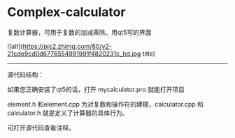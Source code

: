 # Complex-calculator
复数计算器，可用于复数的加减乘除。用qt5写的界面

![alt](https://pic2.zhimg.com/80/v2-21cde9cd0d6776554991991f4820231c_hd.jpg title)

***

源代码结构：

如果您正确安装了qt5的话，打开 	mycalculator.pro 就能打开项目

element.h 和element.cpp 为对复数和操作符的建模，calculator.cpp 和calculator.h 就是定义了计算器的具体行为。

可打开源代码查看注释。
